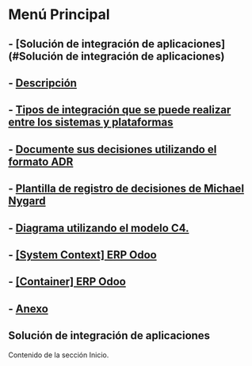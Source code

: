 # Menú Principal
## - [Solución de integración de aplicaciones](#Solución de integración de aplicaciones)
## - [Descripción](#inicio)
## - [Tipos de integración que se puede realizar entre los sistemas y plataformas](#inicio)
## - [Documente sus decisiones utilizando el formato ADR](#inicio)
## - [Plantilla de registro de decisiones de Michael Nygard](#inicio)
## - [Diagrama utilizando el modelo C4.](#inicio)
## - [[System Context] ERP Odoo	](#inicio)
## - [[Container] ERP Odoo	](#inicio)
## - [Anexo	](#inicio)


## Solución de integración de aplicaciones
Contenido de la sección Inicio.

